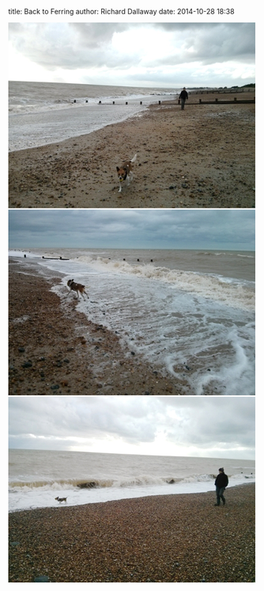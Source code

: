 
title: Back to Ferring
author: Richard Dallaway
date: 2014-10-28 18:38

<div><a href="/media/tp_2014-10-26_14_55_02.jpg"><img src="/media/tp_thumb_2014-10-26_14_55_02.jpg" width="500" height="375"/></a></div><div><a href="/media/tp_2014-10-26_14_53_04.jpg"><img src="/media/tp_thumb_2014-10-26_14_53_04.jpg" width="500" height="375"/></a></div><div><a href="/media/tp_2014-10-26_14_42_33.jpg"><img src="/media/tp_thumb_2014-10-26_14_42_33.jpg" width="500" height="375"/></a></div>


    
      